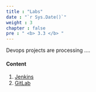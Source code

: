 ```yaml
---
title : "Labs"
date : "`r Sys.Date()`"
weight : 3
chapter : false
pre : " <b> 3.3 </b> "
---
```


Devops projects are processing ....

#### Content

1. [Jenkins](3.3.1-jenkins/)
2. [GitLab](3.3.2-gitlab/)
